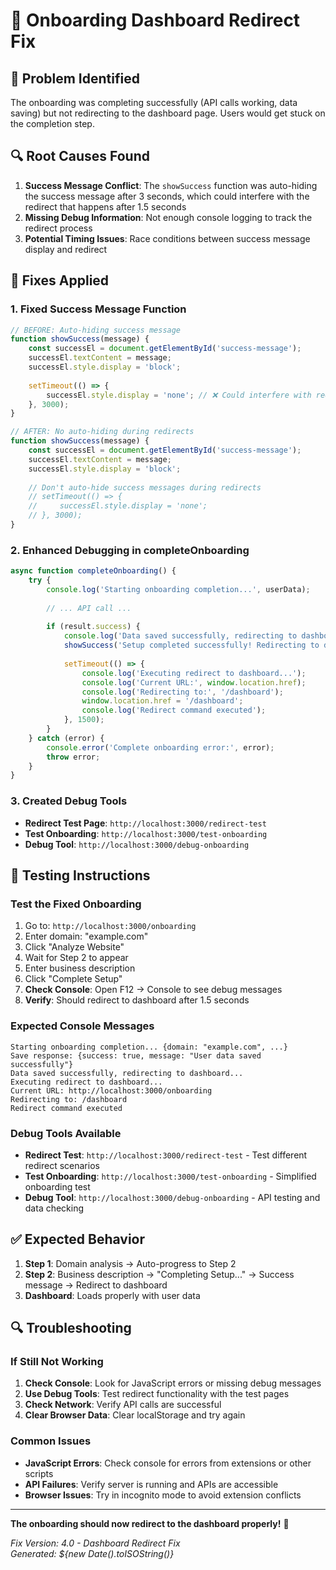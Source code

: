 # 🔧 Onboarding Dashboard Redirect Fix

## 🐛 **Problem Identified**

The onboarding was completing successfully (API calls working, data saving) but not redirecting to the dashboard page. Users would get stuck on the completion step.

## 🔍 **Root Causes Found**

1. **Success Message Conflict**: The `showSuccess` function was auto-hiding the success message after 3 seconds, which could interfere with the redirect that happens after 1.5 seconds
2. **Missing Debug Information**: Not enough console logging to track the redirect process
3. **Potential Timing Issues**: Race conditions between success message display and redirect

## 🔧 **Fixes Applied**

### **1. Fixed Success Message Function**
```javascript
// BEFORE: Auto-hiding success message
function showSuccess(message) {
    const successEl = document.getElementById('success-message');
    successEl.textContent = message;
    successEl.style.display = 'block';
    
    setTimeout(() => {
        successEl.style.display = 'none'; // ❌ Could interfere with redirect
    }, 3000);
}

// AFTER: No auto-hiding during redirects
function showSuccess(message) {
    const successEl = document.getElementById('success-message');
    successEl.textContent = message;
    successEl.style.display = 'block';
    
    // Don't auto-hide success messages during redirects
    // setTimeout(() => {
    //     successEl.style.display = 'none';
    // }, 3000);
}
```

### **2. Enhanced Debugging in completeOnboarding**
```javascript
async function completeOnboarding() {
    try {
        console.log('Starting onboarding completion...', userData);
        
        // ... API call ...
        
        if (result.success) {
            console.log('Data saved successfully, redirecting to dashboard...');
            showSuccess('Setup completed successfully! Redirecting to dashboard...');
            
            setTimeout(() => {
                console.log('Executing redirect to dashboard...');
                console.log('Current URL:', window.location.href);
                console.log('Redirecting to:', '/dashboard');
                window.location.href = '/dashboard';
                console.log('Redirect command executed');
            }, 1500);
        }
    } catch (error) {
        console.error('Complete onboarding error:', error);
        throw error;
    }
}
```

### **3. Created Debug Tools**
- **Redirect Test Page**: `http://localhost:3000/redirect-test`
- **Test Onboarding**: `http://localhost:3000/test-onboarding`
- **Debug Tool**: `http://localhost:3000/debug-onboarding`

## 🧪 **Testing Instructions**

### **Test the Fixed Onboarding**
1. Go to: `http://localhost:3000/onboarding`
2. Enter domain: "example.com"
3. Click "Analyze Website"
4. Wait for Step 2 to appear
5. Enter business description
6. Click "Complete Setup"
7. **Check Console**: Open F12 → Console to see debug messages
8. **Verify**: Should redirect to dashboard after 1.5 seconds

### **Expected Console Messages**
```
Starting onboarding completion... {domain: "example.com", ...}
Save response: {success: true, message: "User data saved successfully"}
Data saved successfully, redirecting to dashboard...
Executing redirect to dashboard...
Current URL: http://localhost:3000/onboarding
Redirecting to: /dashboard
Redirect command executed
```

### **Debug Tools Available**
- **Redirect Test**: `http://localhost:3000/redirect-test` - Test different redirect scenarios
- **Test Onboarding**: `http://localhost:3000/test-onboarding` - Simplified onboarding test
- **Debug Tool**: `http://localhost:3000/debug-onboarding` - API testing and data checking

## ✅ **Expected Behavior**

1. **Step 1**: Domain analysis → Auto-progress to Step 2
2. **Step 2**: Business description → "Completing Setup..." → Success message → Redirect to dashboard
3. **Dashboard**: Loads properly with user data

## 🔍 **Troubleshooting**

### **If Still Not Working**
1. **Check Console**: Look for JavaScript errors or missing debug messages
2. **Use Debug Tools**: Test redirect functionality with the test pages
3. **Check Network**: Verify API calls are successful
4. **Clear Browser Data**: Clear localStorage and try again

### **Common Issues**
- **JavaScript Errors**: Check console for errors from extensions or other scripts
- **API Failures**: Verify server is running and APIs are accessible
- **Browser Issues**: Try in incognito mode to avoid extension conflicts

---

**The onboarding should now redirect to the dashboard properly!** 🎉

*Fix Version: 4.0 - Dashboard Redirect Fix*  
*Generated: ${new Date().toISOString()}*





